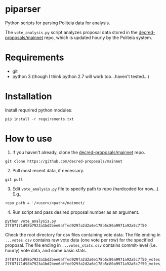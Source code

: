 # piparser
Python scripts for parsing Politeia data for analysis.

The `vote_analysis.py` script analyzes proposal data stored in the [decred-proposals/mainnet](https://github.com/decred-proposals/mainnet) repo, which is updated hourly by the Politeia system. 

# Requirements

- git
- python 3 (though I think python 2.7 will work too...haven't tested...)

# Installation

Install requrired python modules:

```pip install -r requirements.txt```

# How to use

1. If you haven't already, clone the [decred-proposals/mainnet](https://github.com/decred-proposals/mainnet) repo.

```git clone https://github.com/decred-proposals/mainnet```

2. Pull most recent data, if necessary.

```git pull```

3. Edit `vote_analysis.py` file to specify path to repo (hardcoded for now...). E.g.,

```
repo_path = '/<user>/<path>/mainnet/
```
4. Run script and pass desired proposal number as an argument.

```python vote_analysis.py 27f87171d98b7923a1bd2bee6affed929fa2d2a6e178b5c80a9971a92a5c7f50```

Check the root directory for csv files containing vote data. The file ending in `...votes.csv` contains raw vote data (one vote per row) for the specified proposal. The file ending in `...votes_stats.csv` contains commit-level (i.e. hourly) vote data, and some basic stats. 

```
27f87171d98b7923a1bd2bee6affed929fa2d2a6e178b5c80a9971a92a5c7f50_votes.csv
27f87171d98b7923a1bd2bee6affed929fa2d2a6e178b5c80a9971a92a5c7f50_votes_stats.csv
```
